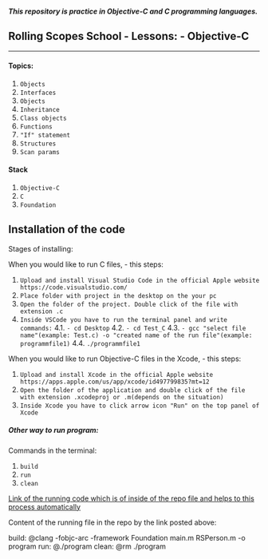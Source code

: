 ##### This repository is practice in Objective-C and C programming languages.

## Rolling Scopes School - Lessons: - Objective-C

***

#### Topics:
1. `Objects`
2. `Interfaces`
3. `Objects`
4. `Inheritance`
5. `Class objects`
6. `Functions`
7. `"If" statement`
8. `Structures`
9. `Scan params`

#### Stack

1. `Objective-C`
2. `C`
3. `Foundation`

## Installation of the code

Stages of installing:

When you would like to run C files, - this steps:

1. `Upload and install Visual Studio Code in the official Apple website https://code.visualstudio.com/`
2. `Place folder with project in the desktop on the your pc`
3. `Open the folder of the project. Double click of the file with extension .c`
4. `Inside VSCode you have to run the terminal panel and write commands:`
 4.1. `- cd Desktop`
 4.2. `- cd Test_C`
 4.3. `- gcc "select file name"(example: Test.c) -o "created name of the run file"(example: programmfile1)`
 4.4. `./programmfile1`

 When you would like to run Objective-C files in the Xcode, - this steps:
 1. `Upload and install Xcode in the official Apple website https://apps.apple.com/us/app/xcode/id497799835?mt=12`
 2. `Open the folder of the application and double click of the file with extension .xcodeproj or .m(depends on the situation)`
 3. `Inside Xcode you have to click arrow icon "Run" on the top panel of Xcode`

##### Other way to run program:

Commands in the terminal:
1. `build`
2. `run`
3. `clean`

[Link of the running code which is of inside of the repo file and helps to this process automatically](https://github.com/ViJane-dev/RS_School_Lessons_Objective-C/commit/ff7decab895d8a16f59d632d0e355ad67eadff93)

Content of the running file in the repo by the link posted above:

 build:
	@clang -fobjc-arc -framework Foundation main.m RSPerson.m -o program
run:
	@./program
clean:
	@rm ./program

